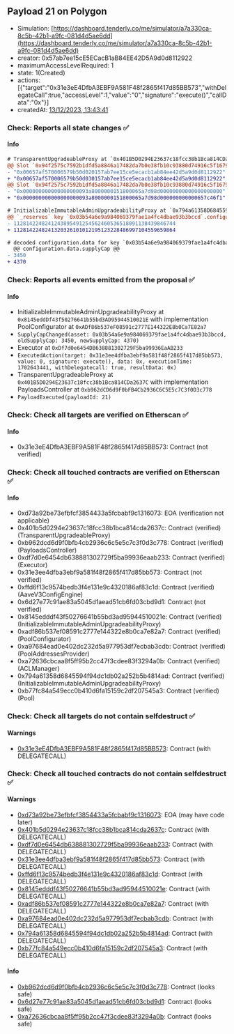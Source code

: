 ## Payload 21 on Polygon

- Simulation: [https://dashboard.tenderly.co/me/simulator/a7a330ca-8c5b-42b1-a9fc-081d4d5ae6dd](https://dashboard.tenderly.co/me/simulator/a7a330ca-8c5b-42b1-a9fc-081d4d5ae6dd)
- creator: 0x57ab7ee15cE5ECacB1aB84EE42D5A9d0d8112922
- maximumAccessLevelRequired: 1
- state: 1(Created)
- actions: [{"target":"0x31e3eE4DfbA3EBF9A581F48f2865f417d85BB573","withDelegateCall":true,"accessLevel":1,"value":"0","signature":"execute()","callData":"0x"}]
- createdAt: [13/12/2023, 13:43:41](https://polygonscan.com/tx/0xdd4b8a8b3329d4d1a41f7ce2155e0a96294ffb2bb2e766f5fac3e208e0df37f1)

### Check: Reports all state changes :white_check_mark:

#### Info


```diff
# TransparentUpgradeableProxy at `0x401B5D0294E23637c18fcc38b1Bca814CDa2637C` with implementation PayloadsController at `0xb962dCD6d9F0bFB4Cb2936C6C5E5c7C3f0D3c778`
@@ Slot `0x94f2575c7592b1dfd5a8846a17482da7b0e38fb10c93880d74916c5f16792464` @@
- "0x00657af570006579b50d020157ab7ee15ce5ecacb1ab84ee42d5a9d0d8112922"
+ "0x00657af570006579b50d030157ab7ee15ce5ecacb1ab84ee42d5a9d0d8112922"
@@ Slot `0x94f2575c7592b1dfd5a8846a17482da7b0e38fb10c93880d74916c5f16792465` @@
- "0x000000000000000000093a8000000151800065a7d98d00000000000000000000"
+ "0x000000000000000000093a8000000151800065a7d98d000000000000657c46f1"
```

```diff
# InitializableImmutableAdminUpgradeabilityProxy at `0x794a61358D6845594F94dc1DB02A252b5b4814aD` with implementation Pool at `0xb77fc84a549ecc0b410d6fa15159C2df207545a3`
@@ `_reserves` key `0x03b54a6e9a984069379fae1a4fc4dbae93b3bccd`.configuration.data @@
- 1128142248241243895491254562460536518091138439846744
+ 1128142248241320326101012195123228486997104559659864

# decoded configuration.data for key `0x03b54a6e9a984069379fae1a4fc4dbae93b3bccd` (symbol: wstETH)
  @@ configuration.data.supplyCap @@
- 3450
+ 4370

```


### Check: Reports all events emitted from the proposal :white_check_mark:

#### Info

- InitializableImmutableAdminUpgradeabilityProxy at `0x8145eddDf43f50276641b55bd3AD95944510021E` with implementation PoolConfigurator at `0xADf86b537eF08591c2777E144322E8b0Ca7E82a7`
- `SupplyCapChanged(asset: 0x03b54a6e9a984069379fae1a4fc4dbae93b3bccd, oldSupplyCap: 3450, newSupplyCap: 4370)`
- Executor at `0xDf7d0e6454DB638881302729F5ba99936EaAB233`
- `ExecutedAction(target: 0x31e3ee4dfba3ebf9a581f48f2865f417d85bb573, value: 0, signature: execute(), data: 0x, executionTime: 1702643441, withDelegatecall: true, resultData: 0x)`
- TransparentUpgradeableProxy at `0x401B5D0294E23637c18fcc38b1Bca814CDa2637C` with implementation PayloadsController at `0xb962dCD6d9F0bFB4Cb2936C6C5E5c7C3f0D3c778`
- `PayloadExecuted(payloadId: 21)`

### Check: Check all targets are verified on Etherscan :white_check_mark:

#### Info

- 0x31e3eE4DfbA3EBF9A581F48f2865f417d85BB573: Contract (not verified)

### Check: Check all touched contracts are verified on Etherscan :white_check_mark:

#### Info

- 0xd73a92be73efbfcf3854433a5fcbabf9c1316073: EOA (verification not applicable)
- 0x401b5d0294e23637c18fcc38b1bca814cda2637c: Contract (verified) (TransparentUpgradeableProxy)
- 0xb962dcd6d9f0bfb4cb2936c6c5e5c7c3f0d3c778: Contract (verified) (PayloadsController)
- 0xdf7d0e6454db638881302729f5ba99936eaab233: Contract (verified) (Executor)
- 0x31e3ee4dfba3ebf9a581f48f2865f417d85bb573: Contract (not verified)
- 0xffd6f13c9574bedb3f4e131e9c4320186af83c1d: Contract (verified) (AaveV3ConfigEngine)
- 0x6d27e77c91ae83a5045d1aead51cb6fd03cbd9d1: Contract (not verified)
- 0x8145edddf43f50276641b55bd3ad95944510021e: Contract (verified) (InitializableImmutableAdminUpgradeabilityProxy)
- 0xadf86b537ef08591c2777e144322e8b0ca7e82a7: Contract (verified) (PoolConfigurator)
- 0xa97684ead0e402dc232d5a977953df7ecbab3cdb: Contract (verified) (PoolAddressesProvider)
- 0xa72636cbcaa8f5ff95b2cc47f3cdee83f3294a0b: Contract (verified) (ACLManager)
- 0x794a61358d6845594f94dc1db02a252b5b4814ad: Contract (verified) (InitializableImmutableAdminUpgradeabilityProxy)
- 0xb77fc84a549ecc0b410d6fa15159c2df207545a3: Contract (verified) (Pool)

### Check: Check all targets do not contain selfdestruct :white_check_mark:

#### Warnings

- [0x31e3eE4DfbA3EBF9A581F48f2865f417d85BB573](https://polygonscan.com/address/0x31e3eE4DfbA3EBF9A581F48f2865f417d85BB573): Contract (with DELEGATECALL)

### Check: Check all touched contracts do not contain selfdestruct :white_check_mark:

#### Warnings

- [0xd73a92be73efbfcf3854433a5fcbabf9c1316073](https://polygonscan.com/address/0xd73a92be73efbfcf3854433a5fcbabf9c1316073): EOA (may have code later)
- [0x401b5d0294e23637c18fcc38b1bca814cda2637c](https://polygonscan.com/address/0x401b5d0294e23637c18fcc38b1bca814cda2637c): Contract (with DELEGATECALL)
- [0xdf7d0e6454db638881302729f5ba99936eaab233](https://polygonscan.com/address/0xdf7d0e6454db638881302729f5ba99936eaab233): Contract (with DELEGATECALL)
- [0x31e3ee4dfba3ebf9a581f48f2865f417d85bb573](https://polygonscan.com/address/0x31e3ee4dfba3ebf9a581f48f2865f417d85bb573): Contract (with DELEGATECALL)
- [0xffd6f13c9574bedb3f4e131e9c4320186af83c1d](https://polygonscan.com/address/0xffd6f13c9574bedb3f4e131e9c4320186af83c1d): Contract (with DELEGATECALL)
- [0x8145edddf43f50276641b55bd3ad95944510021e](https://polygonscan.com/address/0x8145edddf43f50276641b55bd3ad95944510021e): Contract (with DELEGATECALL)
- [0xadf86b537ef08591c2777e144322e8b0ca7e82a7](https://polygonscan.com/address/0xadf86b537ef08591c2777e144322e8b0ca7e82a7): Contract (with DELEGATECALL)
- [0xa97684ead0e402dc232d5a977953df7ecbab3cdb](https://polygonscan.com/address/0xa97684ead0e402dc232d5a977953df7ecbab3cdb): Contract (with DELEGATECALL)
- [0x794a61358d6845594f94dc1db02a252b5b4814ad](https://polygonscan.com/address/0x794a61358d6845594f94dc1db02a252b5b4814ad): Contract (with DELEGATECALL)
- [0xb77fc84a549ecc0b410d6fa15159c2df207545a3](https://polygonscan.com/address/0xb77fc84a549ecc0b410d6fa15159c2df207545a3): Contract (with DELEGATECALL)

#### Info

- [0xb962dcd6d9f0bfb4cb2936c6c5e5c7c3f0d3c778](https://polygonscan.com/address/0xb962dcd6d9f0bfb4cb2936c6c5e5c7c3f0d3c778): Contract (looks safe)
- [0x6d27e77c91ae83a5045d1aead51cb6fd03cbd9d1](https://polygonscan.com/address/0x6d27e77c91ae83a5045d1aead51cb6fd03cbd9d1): Contract (looks safe)
- [0xa72636cbcaa8f5ff95b2cc47f3cdee83f3294a0b](https://polygonscan.com/address/0xa72636cbcaa8f5ff95b2cc47f3cdee83f3294a0b): Contract (looks safe)

